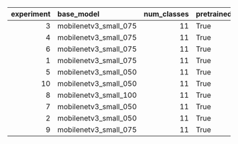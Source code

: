 |   experiment | base_model            |   num_classes | pretrained   |   learning_rate |   weight_decay |   patience |   factor |   min_lr |   train_loss_min |   train_acc_max |   val_loss_min |   val_acc_max |   test_loss_min |   test_acc_max |   test_best_acc |
|-------------:|:----------------------|--------------:|:-------------|----------------:|---------------:|-----------:|---------:|---------:|-----------------:|----------------:|---------------:|--------------:|----------------:|---------------:|----------------:|
|            3 | mobilenetv3_small_075 |            11 | True         |        0.001000 |       0.000100 |          3 | 0.100000 | 0.000001 |         0.209526 |        0.937984 |       0.524521 |      0.845361 |        0.333499 |       0.874016 |        0.874016 |
|            4 | mobilenetv3_small_075 |            11 | True         |        0.001000 |       0.000100 |          3 | 0.100000 | 0.000001 |         0.255475 |        0.922481 |       0.374278 |      0.865979 |        0.333499 |       0.874016 |        0.874016 |
|            6 | mobilenetv3_small_075 |            11 | True         |        0.001000 |       0.000100 |          3 | 0.100000 | 0.000001 |         0.316075 |        0.914729 |       0.678898 |      0.752577 |        0.362231 |       0.858268 |        0.858268 |
|            1 | mobilenetv3_small_075 |            11 | True         |        0.001000 |       0.000100 |          3 | 0.100000 | 0.000001 |         0.364950 |        0.912145 |       0.558736 |      0.835052 |        0.382829 |       0.842520 |        0.842520 |
|            5 | mobilenetv3_small_050 |            11 | True         |        0.001000 |       0.000010 |          3 | 0.100000 | 0.000001 |         0.282901 |        0.919897 |       0.615677 |      0.824742 |        0.373721 |       0.834646 |        0.834646 |
|           10 | mobilenetv3_small_050 |            11 | True         |        0.000300 |       0.000010 |          3 | 0.100000 | 0.000001 |         0.714029 |        0.803618 |       0.895114 |      0.783505 |        0.776245 |       0.811024 |        0.811024 |
|            8 | mobilenetv3_small_100 |            11 | True         |        0.000300 |       0.000010 |          3 | 0.100000 | 0.000001 |         0.574760 |        0.819121 |       0.967177 |      0.690722 |        0.844432 |       0.740157 |        0.740157 |
|            7 | mobilenetv3_small_050 |            11 | True         |        0.000300 |       0.000010 |          3 | 0.100000 | 0.000001 |         1.848620 |        0.648579 |       1.994554 |      0.525773 |        1.950891 |       0.590551 |        0.590551 |
|            2 | mobilenetv3_small_050 |            11 | True         |        0.000300 |       0.000010 |          3 | 0.100000 | 0.000001 |         1.889175 |        0.586563 |       1.973781 |      0.463918 |        1.950227 |       0.559055 |        0.559055 |
|            9 | mobilenetv3_small_075 |            11 | True         |        0.000100 |       0.001000 |          3 | 0.100000 | 0.000001 |         2.187815 |        0.449612 |       2.231046 |      0.371134 |        2.222672 |       0.385827 |        0.385827 |